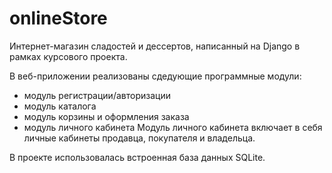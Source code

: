 # onlineStore
Интернет-магазин сладостей и дессертов, написанный на Django в рамках курсового проекта.

В веб-приложении реализованы сдедующие программные модули: 
- модуль регистрации/авторизации
- модуль каталога
- модуль корзины и оформления заказа
- модуль личного кабинета
Модуль личного кабинета включает в себя личные кабинеты продавца, покупателя и владельца.

В проекте использовалась встроенная база данных SQLite.
